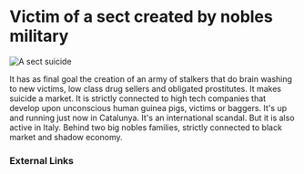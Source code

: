 # Victim of a sect created by nobles military

![A sect suicide](http://telecomlobby.com/Images/remote_neural_monitoring_network_gangstalking_ss.webp)

It has as final goal the creation of an army of stalkers that do brain washing to new victims, low class drug sellers and obligated prostitutes. It makes suicide a market. It is strictly connected to high tech companies that develop upon unconscious human guinea pigs, victims or baggers. It's up and running just now in Catalunya. It's an international scandal. But it is also active in Italy. Behind two big nobles families, strictly connected to black market and shadow economy. 

### External Links


